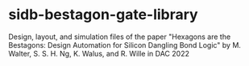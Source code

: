 # sidb-bestagon-gate-library
Design, layout, and simulation files of the paper "Hexagons are the Bestagons: Design Automation for Silicon Dangling Bond Logic" by M. Walter, S. S. H. Ng, K. Walus, and R. Wille in DAC 2022
